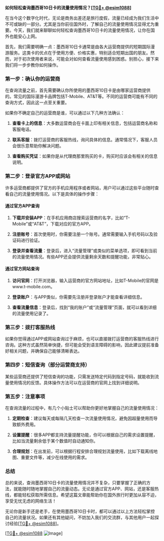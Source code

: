 **如何轻松查询墨西哥10日卡的流量使用情况？[[TG💪+ @esim1088](https://t.me/s/esim1088)]**

在当今这个数字化时代，无论是商务出差还是旅行度假，流量已经成为我们生活中不可或缺的一部分。尤其是当你前往国外时，了解自己的流量使用情况显得尤为重要。今天，我们就来聊聊如何轻松查询墨西哥10日卡的流量使用情况，让你在国外也能安心上网。

首先，我们需要明确一点：墨西哥10日卡通常是由各大运营商提供的短期国际漫游服务。这类卡的优点在于使用方便、价格实惠，特别适合短期出国的朋友。然而，对于初次使用者来说，可能会对如何查看流量使用感到困惑。别担心，接下来我们将一步步教你如何操作。

### **第一步：确认你的运营商**

在查询流量之前，首先需要确认你所使用的墨西哥10日卡是由哪家运营商提供的。常见的国际漫游卡品牌包括T-Mobile、AT&T等。不同的运营商可能有不同的查询方式，因此这一点至关重要。

如果你不确定自己的运营商是谁，可以通过以下几种方法确认：

1. **查看卡上的信息**：大多数运营商会在卡面上印有相关信息，包括运营商名称和客服电话。
   
2. **联系客服**：拨打运营商的客服热线，询问具体的信息。通常情况下，客服人员会很乐意帮助你解决问题。

3. **查看购买凭证**：如果你是从代理商那里购买的卡，购买时应该会有相关的信息说明。

### **第二步：登录官方APP或网站**

许多运营商都提供了官方的手机应用程序或者网站，用户可以通过这些平台随时查看自己的流量使用情况。以下是具体的操作步骤：

#### **通过官方APP查询**
1. **下载并安装APP**：在手机应用商店搜索运营商的名字，比如“T-Mobile”或“AT&T”，下载对应的官方APP。
   
2. **注册账号**：首次使用时，你需要注册一个账号。通常需要输入手机号码以及验证码进行验证。

3. **登录并查看流量**：登录后，进入“流量管理”或类似的菜单选项，即可看到当前的流量使用情况。有些APP还会提供流量剩余天数和提醒功能，非常贴心。

#### **通过官方网站查询**
1. **访问官网**：打开浏览器，输入运营商的官方网站地址，比如T-Mobile的官网是www.t-mobile.com。
   
2. **登录账户**：与APP类似，你需要先注册并登录账户才能查看详细信息。

3. **查看流量信息**：登录后，找到“我的账户”或“流量管理”页面，就可以看到详细的流量使用记录了。

### **第三步：拨打客服热线**

如果你觉得通过APP或网站查询过于麻烦，也可以直接拨打运营商的客服热线进行咨询。这种方式虽然简单快捷，但可能会受到语言障碍的影响，因此建议提前准备好相关问题，并确保自己能够清晰表达。

### **第四步：短信查询（部分运营商支持）**

某些运营商还提供了短信查询的功能，只需发送特定代码到指定号码，就能收到流量使用情况的反馈。具体操作方法可以在运营商的官网上找到详细说明。

### **第五步：注意事项**

在查询流量的过程中，有几个小贴士可以帮助你更好地掌握自己的流量使用情况：

1. **定期检查**：建议每天或每隔几天检查一次流量使用情况，避免因超量使用而导致额外费用。

2. **设置提醒**：很多APP都支持流量提醒功能，你可以根据自己的需求设置提醒，比如当流量剩余低于某个数值时自动通知你。

3. **合理规划**：在出发前，可以根据行程安排合理规划流量使用，比如下载离线地图、重要文件等，减少在线使用的需求。

### **总结**

总的来说，查询墨西哥10日卡的流量使用情况并不复杂，只要掌握了正确的方法，就能随时随地掌握自己的流量动态。无论是通过官方APP、网站，还是客服热线，都能轻松获取所需信息。希望这篇文章能帮助你在国外旅行时更加从容不迫，享受无忧无虑的网络生活！

无论你是新手还是老手，在使用墨西哥10日卡时，都可以通过以上方法轻松掌控自己的流量状况。如果还有其他疑问，不妨加入我们的交流群，与其他用户一起探讨经验[[TG💪+ @esim1088](https://t.me/s/esim1088)]。

[[TG💪+ @esim1088](https://t.me/s/esim1088) ![Image](https://i.postimg.cc/4NQfJmqS/Snipaste-2025-05-13-00-14-12.png)]